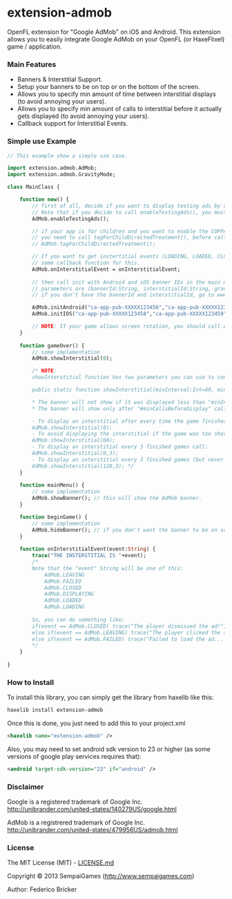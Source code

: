 # extension-admob

OpenFL extension for "Google AdMob" on iOS and Android.
This extension allows you to easily integrate Google AdMob on your OpenFL (or HaxeFlixel) game / application.

### Main Features

* Banners & Interstitial Support.
* Setup your banners to be on top or on the bottom of the screen.
* Allows you to specify min amount of time between interstitial displays (to avoid annoying your users).
* Allows you to specify min amount of calls to interstitial before it actually gets displayed (to avoid annoying your users).
* Callback support for Interstitial Events.

### Simple use Example

```haxe
// This example show a simple use case.

import extension.admob.AdMob;
import extension.admob.GravityMode;

class MainClass {

	function new() {
		// first of all, decide if you want to display testing ads by calling enableTestingAds() method.
		// Note that if you decide to call enableTestingAds(), you must do that before calling INIT methods.
		AdMob.enableTestingAds();

		// if your app is for children and you want to enable the COPPA policy,
		// you need to call tagForChildDirectedTreatment(), before calling INIT.
		// AdMob.tagForChildDirectedTreatment();

		// If you want to get instertitial events (LOADING, LOADED, CLOSED, DISPLAYING, ETC), provide
		// some callback function for this.
		AdMob.onInterstitialEvent = onInterstitialEvent;
		
		// then call init with Android and iOS banner IDs in the main method.
		// parameters are (bannerId:String, interstitialId:String, gravityMode:GravityMode).
		// if you don't have the bannerId and interstitialId, go to www.google.com/ads/admob to create them.

		AdMob.initAndroid("ca-app-pub-XXXXX123456","ca-app-pub-XXXXX123457", GravityMode.BOTTOM); // may also be GravityMode.TOP
		AdMob.initIOS("ca-app-pub-XXXXX123458","ca-app-pub-XXXXX123459", GravityMode.BOTTOM); // may also be GravityMode.TOP

		// NOTE: If your game allows screen rotation, you should call AdMob.onResize(); when rotation happens.
	}
	
	function gameOver() {
		// some implementation
		AdMob.showInterstitial(0);

		/* NOTE:
		showInterstitial function has two parameters you can use to control how often you want to display the interstitial ad.

		public static function showInterstitial(minInterval:Int=60, minCallsBeforeDisplay:Int=0);

		* The banner will not show if it was displayed less than "minInterval" seconds ago.
		* The banner will show only after "#minCallsBeforeDisplay" calls to showInterstitial function.

		- To display an interstitial after every time the game finishes, call:
		AdMob.showInterstitial(0);
		- To avoid displaying the interstitial if the game was too short (60 seconds), call:
		AdMob.showInterstitial(60);
		- To display an interstitial every 3 finished games call:
		AdMob.showInterstitial(0,3);
		- To display an interstitial every 3 finished games (but never before 120 secs since last display), call:
		AdMob.showInterstitial(120,3); */
	}
	
	function mainMenu() {
		// some implementation
		AdMob.showBanner(); // this will show the AdMob banner.
	}

	function beginGame() {
		// some implementation
		AdMob.hideBanner(); // if you don't want the banner to be on screen while playing... call AdMob.hideBanner();
	}
	
	function onInterstitialEvent(event:String) {
		trace("THE INSTERSTITIAL IS "+event);
		/*
		Note that the "event" String will be one of this:
		    AdMob.LEAVING
		    AdMob.FAILED
		    AdMob.CLOSED
		    AdMob.DISPLAYING
		    AdMob.LOADED
		    AdMob.LOADING
		
		So, you can do something like:
		if(event == AdMob.CLOSED) trace("The player dismissed the ad!");
		else if(event == AdMob.LEAVING) trace("The player clicked the ad :), and we're leaving to the ad destination");
		else if(event == AdMob.FAILED) trace("Failed to load the ad... the extension will retry automatically.");
		*/
	}
	
}

```

### How to Install

To install this library, you can simply get the library from haxelib like this:
```bash
haxelib install extension-admob
```

Once this is done, you just need to add this to your project.xml
```xml
<haxelib name="extension-admob" />
```

Also, you may need to set android sdk version to 23 or higher (as some versions of google play services requires that):
```xml
<android target-sdk-version="23" if="android" />
```

### Disclaimer

Google is a registered trademark of Google Inc.
http://unibrander.com/united-states/140279US/google.html

AdMob is a registrered trademark of Google Inc.
http://unibrander.com/united-states/479956US/admob.html

### License

The MIT License (MIT) - [LICENSE.md](LICENSE.md)

Copyright &copy; 2013 SempaiGames (http://www.sempaigames.com)

Author: Federico Bricker
